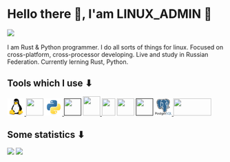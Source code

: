 <h1> Hello there 👋️, I'am LINUX_ADMIN 🐧️ </h1>
<img src="https://i1.wp.com/www.linuxlinks.com/wp-content/uploads/2020/01/RPI4-Memory.png?resize=750%2C266&ssl=1"/>

I am Rust & Python programmer. I do all sorts of things for linux. Focused on cross-platform, cross-processor developing. Live and study in Russian Federation. Currently lerning Rust, Python.
<h2> Tools which I use ⬇ </h2>
<a href="https://www.linux.org/" target="_blank"> <img src="https://raw.githubusercontent.com/devicons/devicon/master/icons/linux/linux-original.svg" alt="linux" width="40" height="40"/> </a>
<a href="https://code.visualstudio.com/"><img src="https://user-images.githubusercontent.com/73735838/129029682-4e9ee7c9-f66f-4e0e-91d0-46f7d421c938.png" width="40" height="40"/></a>
<a href="https://www.python.org" target="_blank"> <img src="https://raw.githubusercontent.com/devicons/devicon/master/icons/python/python-original.svg" alt="python" width="40" height="40"/> </a>
<a href=""><img src="https://res.cloudinary.com/practicaldev/image/fetch/s--3EpJxNRW--/c_fill,f_auto,fl_progressive,h_320,q_auto,w_320/https://dev-to-uploads.s3.amazonaws.com/uploads/user/profile_image/340796/d0a22d7c-a1d9-4cba-bc1d-fdaeec0f8fa4.png" width="40" height="40"/></a>
<a href="https://www.gnu.org/software/bash/"><img src="https://orion42.net/wp-content/uploads/2019/10/full_colored_dark_green42.png" width="40" height="45"/>
<a href="https://www.raspberrypi.org/"><img src="https://www.raspberrypi.org/app/uploads/2018/03/RPi-Logo-Reg-SCREEN.png" width="31" height="40"/></a>
<a href="https://www.espressif.com/en/products/socs/esp32"><img src="https://cdn.iconscout.com/icon/free/png-512/espressif-2752195-2285012.png" width="40" height="40"></a>
<a href=""><img src="https://user-images.githubusercontent.com/73735838/129030975-0d30245b-b5b0-48cc-b7aa-ef5505f5c50d.png" width="40" height="40"/></a>
<a href="https://www.postgresql.org" target="_blank"> <img src="https://raw.githubusercontent.com/devicons/devicon/master/icons/postgresql/postgresql-original-wordmark.svg" alt="postgresql" width="40" height="40"/> </a>
<a href="https://www.sqlite.org/index.html"><img src="https://user-images.githubusercontent.com/73735838/129028847-90730996-7bda-4c33-82b5-ccee85446334.png" width="88" height="40"/></a>
<h2>Some statistics ⬇</h2>
<img src="https://github-readme-stats.vercel.app/api/?username=linux-admin0001&show_icons=true&title_color=fff&icon_color=79ff97&text_color=9f9f9f&bg_color=151515"/>
  
<img src="https://github-profile-trophy.vercel.app/?username=linux-admin0001&row=1&theme=gruvbox"/>
